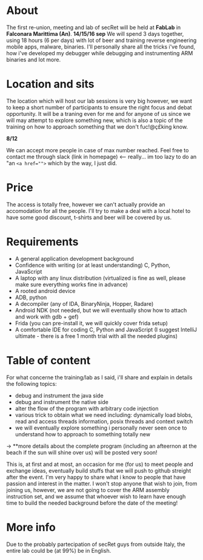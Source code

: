 <!-- TITLE: secRet (Sep 2018) -->

# About
The first re-union, meeting and lab of secRet will be held at **FabLab** in **Falconara Marittima (An)**. **14/15/16 sep**
We will spend 3 days together, using 18 hours (6 per days) with lot of beer and training reverse engineering mobile apps, malware, binaries.
I'll personally share all the tricks i've found, how i've developed my debugger while debugging and instrumenting ARM binaries and lot more.

# Location and sits
The location which will host our lab sessions is very big however, we want to keep a short number of participants to ensure the right focus and debat opportunity. 
It will be a traning even for me and for anyone of us since we will may attempt to explore something new, which is also a topic of the training on how to approach something that we don't fuc!@ç£king know.

**8/12** 

We can accept more people in case of max number reached. Feel free to contact me through slack (link in homepage) <-- really... im too lazy to do an "an ``<a href="">`` which by the way, I just did.

# Price
The access is totally free, however we can't actually provide an accomodation for all the people. I'll try to make a deal with a local hotel to have some good discount, t-shirts and beer will be covered by us. 

# Requirements
* A general application development background
* Confidence with writing (or at least understanding) C, Python, JavaScript
* A laptop with any linux distribution (virtualized is fine as well, please make sure everything works fine in advance)
* A rooted android device
* ADB, python
* A decompiler (any of IDA, BinaryNinja, Hopper, Radare)
* Android NDK (not needed, but we will eventually show how to attach and work with gdb + gef)
* Frida (you can pre-install it, we will quickly cover frida setup)
* A comfortable IDE for coding C, Python and JavaScript (I suggest IntelliJ ultimate - there is a free 1 month trial with all the needed plugins)
# Table of content
For what concerne the training/lab as I said, i'll share and explain in details the following topics:

* debug and instrument the java side
* debug and instrument the native side
* alter the flow of the program with arbitrary code injection
* various trick to obtain what we need including: dynamically load blobs, read and access threads information, posix threads and context switch
* we will eventually explore something i personally never seen once to understand how to approach to something totally new

-> **more details about the complete program (including an afteernon at the beach if the sun will shine over us) will be posted very soon!

This is, at first and at most, an occasion for me (for us) to meet people and exchange ideas, eventually build stuffs that we will push to github streight after the event. I'm very happy to share what i know to people that have passion and interest in the matter.
I won't stop anyone that wish to join, from joining us, however, we are not going to cover the ARM assembly instruction set, and we assume that whoever wish to learn have enough time to build the needed background before the date of the meeting!

# More info
Due to the probably partecipation of secRet guys from outside Italy, the entire lab could be (at 99%) be in English.